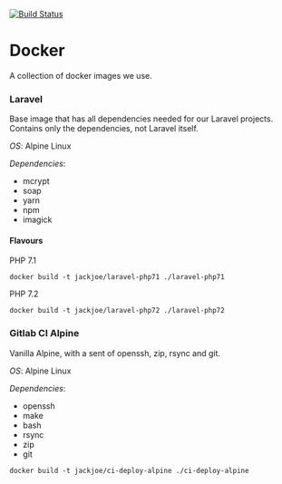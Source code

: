 [![Build Status](https://travis-ci.org/jackjoe/docker.svg?branch=master)](https://travis-ci.org/jackjoe/docker)

# Docker

A collection of docker images we use.

### Laravel

Base image that has all dependencies needed for our Laravel projects. Contains only the dependencies, not Laravel itself.

_OS_: Alpine Linux

_Dependencies_:

* mcrypt
* soap
* yarn
* npm
* imagick

#### Flavours

PHP 7.1

`docker build -t jackjoe/laravel-php71 ./laravel-php71`

PHP 7.2

`docker build -t jackjoe/laravel-php72 ./laravel-php72`

### Gitlab CI Alpine

Vanilla Alpine, with a sent of openssh, zip, rsync and git.

_OS_: Alpine Linux

_Dependencies_:

* openssh
* make
* bash
* rsync
* zip
* git

`docker build -t jackjoe/ci-deploy-alpine ./ci-deploy-alpine`
